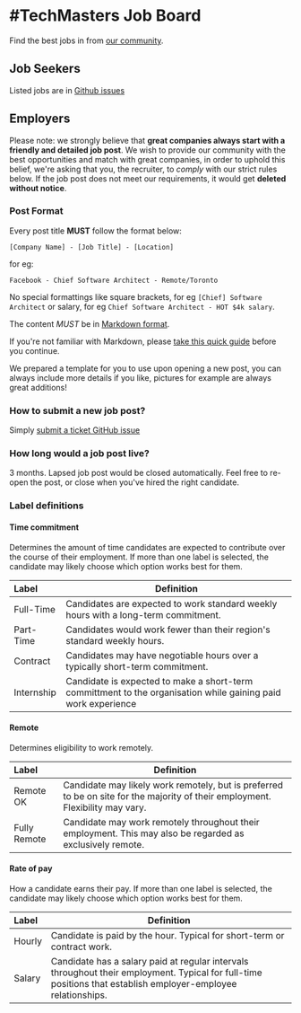 # #TechMasters Job Board

Find the best jobs in from [our community](https://techmasters.chat/).

## Job Seekers

Listed jobs are in [Github issues](https://github.com/TechnologyMasters/jobs/issues)

## Employers

Please note: we strongly believe that **great companies always start with a friendly and detailed job post**. We wish to provide our community with the best opportunities and match with great companies, in order to uphold this belief, we're asking that you, the recruiter, to _comply_ with our strict rules below. If the job post does not meet our requirements, it would get **deleted without notice**.

### Post Format

Every post title **MUST** follow the format below:

```
[Company Name] - [Job Title] - [Location]
```

for eg:

```
Facebook - Chief Software Architect - Remote/Toronto
```

No special formattings like square brackets, for eg `[Chief] Software Architect` or salary, for eg `Chief Software Architect - HOT $4k salary`.

The content _MUST_ be in [Markdown format](http://commonmark.org/help/). 

If you're not familiar with Markdown, please [take this quick guide](http://commonmark.org/help/tutorial/) before you continue.

We prepared a template for you to use upon opening a new post, you can always include more details if you like, pictures for example are always great additions!

### How to submit a new job post?

Simply [submit a ticket GitHub issue](https://github.com/TechnologyMasters/jobs/issues/new)

### How long would a job post live?

3 months. Lapsed job post would be closed automatically. Feel free to re-open the post, or close when you've hired the right candidate.

### Label definitions

#### Time commitment

Determines the amount of time candidates are expected to contribute over the course of their employment. If more than one label is selected, the candidate may likely choose which option works best for them.

Label | Definition
:--- | ---
Full-Time | Candidates are expected to work standard weekly hours with a long-term commitment.
Part-Time | Candidates would work fewer than their region's standard weekly hours.  
Contract | Candidates may have negotiable hours over a typically short-term commitment.
Internship | Candidate is expected to make a short-term committment to the organisation while gaining paid work experience

#### Remote

Determines eligibility to work remotely.

Label | Definition
:--- | ---
Remote OK | Candidate may likely work remotely, but is preferred to be on site for the majority of their employment. Flexibility may vary.
Fully Remote | Candidate may work remotely throughout their employment. This may also be regarded as exclusively remote.

#### Rate of pay

How a candidate earns their pay. If more than one label is selected, the candidate may likely choose which option works best for them.

Label | Definition
:--- | ---
Hourly | Candidate is paid by the hour. Typical for short-term or contract work.
Salary | Candidate has a salary paid at regular intervals throughout their employment. Typical for full-time positions that establish employer-employee relationships.
